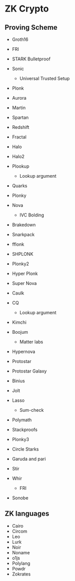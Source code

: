 # ZK Crypto

## Proving Scheme

- Groth16

- FRI

- STARK Bulletproof

- Sonic
    - Universal Trusted Setup

- Plonk

- Aurora

- Martin

- Spartan

- Redshift

- Fractal

- Halo

- Halo2

- Plookup
    - Lookup argument

- Quarks

- Plonky

- Nova
    - IVC Bolding

- Brakedown

- Snarkpack

- fflonk

- SHPLONK

- Plonky2

- Hyper Plonk

- Super Nova

- Caulk
- CQ
    - Lookup argument

- Kimchi

- Boojum
    - Matter labs

- Hypernova
- Protostar
- Protostar Galaxy

- Binius

- Jolt
- Lasso
    - Sum-check

- Polymath
- Stackproofs
- Plonky3
- Circle Starks
- Garuda and pari

- Stir
- Whir
    - FRI

- Sonobe


## ZK languages

- Cairo
- Circom
- Leo
- Lurk
- Noir
- Noname
- o1js
- Polylang
- Powdr
- Zokrates
